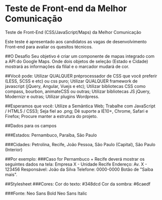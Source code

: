 # Teste de Front-end da Melhor Comunicação
Teste de Front-End (CSS/JavaScript/Maps) da Melhor Comunicação

Este teste é apresentado aos candidatos as vagas de desenvolvimento Front-end para avaliar os quesitos técnicos.

##O Desafio
Seu objetivo é criar um componente de mapas integrado com a API do Google Maps. Onde dois objetos de seleção (Estado e Cidade) mostrará as informações da filial e o marcador mudará de cor.

##Você pode:
Utilizar QUALQUER préprocessador de CSS que você preferir (LESS, SCSS e etc) ou css puro;
Utilizar QUALQUER framework de javascript (jQuery, Angular, Vuejs e etc);
Utilizar bibliotecas CSS como compass, bourbon, animateCSS ou outras;
Utilizar bibliotecas JS jQuery, Modernizr e outras;
Utilizar plugins Wordpress.

##Esperamos que você:
Utilize a Semântica Web;
Trabalhe com JavaScript / HTML5 / CSS3;
Seja fiel ao .png;
Dê suporte a IE10+, Chrome, Safari e Firefox;
Procure manter a estrutura do projeto.

##Dados para os campos

###Estados:
Pernambuco, Paraíba, São Paulo

###Cidades:
Petrolina, Recife, João Pessoa, São Paulo (Capital), São Paulo (Interior)

##Por exemplo:
###Caso for Pernambuco + Recife deverá mostrar os seguintes dados na tela:
Empresa X - Unidade Recife
Endereço: Av. X - 123456
Responsável: João da Silva
Telefone: 0000-0000
Botão de "Saiba mais".

##Stylesheet
###Cores:
Cor do texto: #348dcd
Cor da sombra: #6caedf

###Fonte:
Neo Sans Bold
Neo Sans Italic
